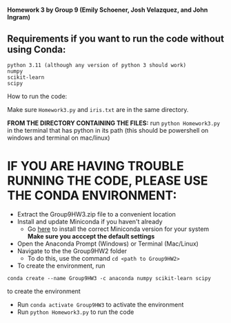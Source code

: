 #### Homework 3 by Group 9 (Emily Schoener, Josh Velazquez, and John Ingram)
## Requirements if you want to run the code without using Conda:
```
python 3.11 (although any version of python 3 should work)
numpy
scikit-learn
scipy
```

How to run the code:

Make sure `Homework3.py` and `iris.txt` are in the same directory.

**FROM THE DIRECTORY CONTAINING THE FILES:** 
run `python Homework3.py` in the terminal that has python in its path (this should be powershell on windows and terminal on mac/linux)

# IF YOU ARE HAVING TROUBLE RUNNING THE CODE, PLEASE USE THE CONDA ENVIRONMENT:
- Extract the Group9HW3.zip file to a convenient location
- Install and update Miniconda if you haven't already
    - Go [here](https://docs.conda.io/en/latest/miniconda.html) to install the correct Miniconda version for your system **Make sure you acccept the default settings**
- Open the Anaconda Prompt (Windows) or Terminal (Mac/Linux)
- Navigate to the the Group9HW2 folder
    - To do this, use the command `cd <path to Group9HW2>`
- To create the environment, run
```
conda create --name Group9HW3 -c anaconda numpy scikit-learn scipy 
``` 
to create the environment
- Run `conda activate Group9HW3` to activate the environment
- Run `python Homework3.py` to run the code

